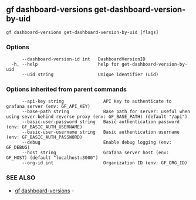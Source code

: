 ## gf dashboard-versions get-dashboard-version-by-uid



```
gf dashboard-versions get-dashboard-version-by-uid [flags]
```

### Options

```
      --dashboard-version-id int   DashboardVersionID
  -h, --help                       help for get-dashboard-version-by-uid
      --uid string                 Unique identifier (uid)
```

### Options inherited from parent commands

```
      --api-key string               API Key to authenticate to grafana server (env: GF_API_KEY)
      --base-path string             Base path for server: useful when using sever behind reverse proxy (env: GF_BASE_PATH) (default "/api")
      --basic-user-password string   Basic authentication password (env: GF_BASIC_AUTH_USERNAME)
      --basic-user-username string   Basic authentication username (env: GF_BASIC_AUTH_PASSWORD)
      --debug                        Enable debug logging (env: GF_DEBUG)
      --host string                  Grafana server host (env: GF_HOST) (default "localhost:3000")
      --org-id int                   Organization ID (env: GF_ORG_ID)
```

### SEE ALSO

* [gf dashboard-versions](gf_dashboard-versions.md)	 - 

